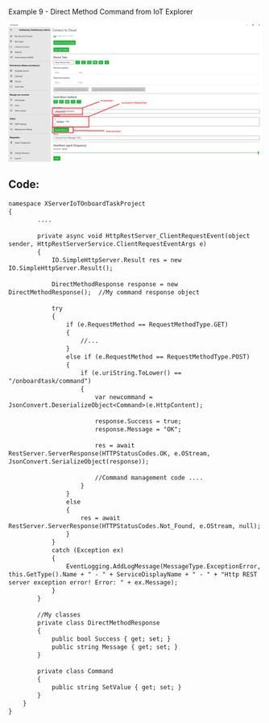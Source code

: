 Example 9 - Direct Method Command from IoT Explorer

![](images/IoTExplorer.png)

## Code:

    namespace XServerIoTOnboardTaskProject
    {
            ....

            private async void HttpRestServer_ClientRequestEvent(object sender, HttpRestServerService.ClientRequestEventArgs e)
            {
                IO.SimpleHttpServer.Result res = new IO.SimpleHttpServer.Result();

                DirectMethodResponse response = new DirectMethodResponse();  //My command response object

                try
                {
                    if (e.RequestMethod == RequestMethodType.GET)
                    {
                        //...
                    }
                    else if (e.RequestMethod == RequestMethodType.POST)
                    {
                        if (e.uriString.ToLower() == "/onboardtask/command")
                        {
                            var newcommand = JsonConvert.DeserializeObject<Command>(e.HttpContent);

                            response.Success = true;
                            response.Message = "OK";

                            res = await RestServer.ServerResponse(HTTPStatusCodes.OK, e.OStream, JsonConvert.SerializeObject(response));

                            //Command management code ....
                        }
                    }
                    else
                    {
                        res = await RestServer.ServerResponse(HTTPStatusCodes.Not_Found, e.OStream, null);
                    }
                }
                catch (Exception ex)
                {
                    EventLogging.AddLogMessage(MessageType.ExceptionError, this.GetType().Name + " - " + ServiceDisplayName + " - " + "Http REST server exception error! Error: " + ex.Message);
                }
            }

            //My classes
            private class DirectMethodResponse
            {
                public bool Success { get; set; }
                public string Message { get; set; }
            }

            private class Command
            {
                public string SetValue { get; set; }
            }
        }
    }
